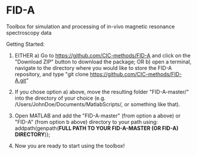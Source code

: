 # FID-A
Toolbox for simulation and processing of in-vivo magnetic resonance spectroscopy data

Getting Started:
1. EITHER a) Go to https://github.com/CIC-methods/FID-A and click on the "Download ZIP" button to download the package;
   OR     b) open a terminal, navigate to the directory where you would like to store the FID-A repository, and type "git clone https://github.com/CIC-methods/FID-A.git"
   
2. If you chose option a) above, move the resulting folder "FID-A-master/" into the directory of your choice (e.g. /Users/JohnDoe/Documents/MatlabScripts/, or something like that).

3. Open MATLAB and add the "FID-A-master" (from option a above) or "FID-A" (from option b above) directory to your path using: addpath(genpath(**FULL PATH TO YOUR FID-A-MASTER (OR FID-A) DIRECTORY**));

4. Now you are ready to start using the toolbox!

